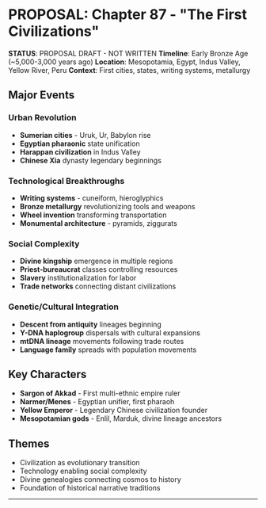 # PROPOSAL: Chapter 87 - "The First Civilizations" 

**STATUS**: PROPOSAL DRAFT - NOT WRITTEN
**Timeline**: Early Bronze Age (~5,000-3,000 years ago)
**Location**: Mesopotamia, Egypt, Indus Valley, Yellow River, Peru
**Context**: First cities, states, writing systems, metallurgy

## Major Events
### Urban Revolution
- **Sumerian cities** - Uruk, Ur, Babylon rise
- **Egyptian pharaonic** state unification  
- **Harappan civilization** in Indus Valley
- **Chinese Xia** dynasty legendary beginnings

### Technological Breakthroughs
- **Writing systems** - cuneiform, hieroglyphics
- **Bronze metallurgy** revolutionizing tools and weapons
- **Wheel invention** transforming transportation
- **Monumental architecture** - pyramids, ziggurats

### Social Complexity
- **Divine kingship** emergence in multiple regions
- **Priest-bureaucrat** classes controlling resources
- **Slavery** institutionalization for labor
- **Trade networks** connecting distant civilizations

### Genetic/Cultural Integration
- **Descent from antiquity** lineages beginning
- **Y-DNA haplogroup** dispersals with cultural expansions
- **mtDNA lineage** movements following trade routes
- **Language family** spreads with population movements

## Key Characters
- **Sargon of Akkad** - First multi-ethnic empire ruler
- **Narmer/Menes** - Egyptian unifier, first pharaoh
- **Yellow Emperor** - Legendary Chinese civilization founder
- **Mesopotamian gods** - Enlil, Marduk, divine lineage ancestors

## Themes
- Civilization as evolutionary transition
- Technology enabling social complexity
- Divine genealogies connecting cosmos to history
- Foundation of historical narrative traditions

---